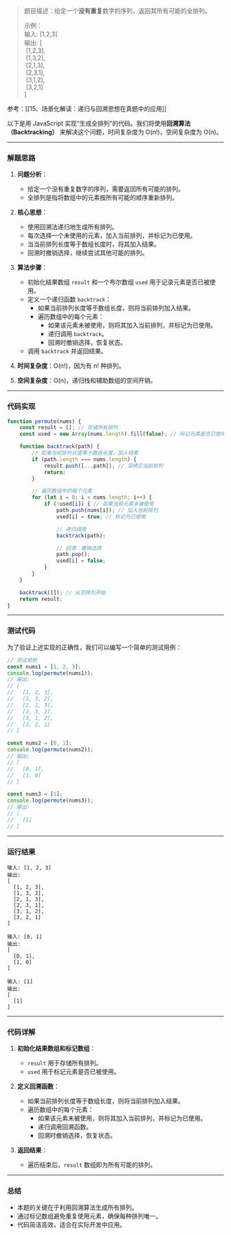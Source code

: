 
> 题目描述：给定一个**没有重复**数字的序列，返回其所有可能的全排列。
> 
> 示例：     
> 	输入: [1,2,3]  
> 	输出:
> 	[  
> 	 [1,2,3],  
> 	 [1,3,2],  
> 	 [2,1,3],  
> 	 [2,3,1],  
> 	 [3,1,2],  
> 	 [3,2,1]  
> 	]

参考：[[15、场景化解读：递归与回溯思想在真题中的应用]]

以下是用 JavaScript 实现“生成全排列”的代码。我们将使用**回溯算法（Backtracking）** 来解决这个问题，时间复杂度为 O(n!)，空间复杂度为 O(n)。

---

### 解题思路

1. **问题分析**：
   - 给定一个没有重复数字的序列，需要返回所有可能的排列。
   - 全排列是指将数组中的元素按所有可能的顺序重新排列。

2. **核心思想**：
   - 使用回溯法递归地生成所有排列。
   - 每次选择一个未使用的元素，加入当前排列，并标记为已使用。
   - 当当前排列长度等于数组长度时，将其加入结果。
   - 回溯时撤销选择，继续尝试其他可能的排列。

3. **算法步骤**：
   - 初始化结果数组 `result` 和一个布尔数组 `used` 用于记录元素是否已被使用。
   - 定义一个递归函数 `backtrack`：
     - 如果当前排列长度等于数组长度，则将当前排列加入结果。
     - 遍历数组中的每个元素：
       - 如果该元素未被使用，则将其加入当前排列，并标记为已使用。
       - 递归调用 `backtrack`。
       - 回溯时撤销选择，恢复状态。
   - 调用 `backtrack` 并返回结果。

4. **时间复杂度**：O(n!)，因为有 n! 种排列。
5. **空间复杂度**：O(n)，递归栈和辅助数组的空间开销。

---

### 代码实现

```javascript
function permute(nums) {
    const result = []; // 存储所有排列
    const used = new Array(nums.length).fill(false); // 标记元素是否已使用

    function backtrack(path) {
        // 如果当前排列长度等于数组长度，加入结果
        if (path.length === nums.length) {
            result.push([...path]); // 深拷贝当前排列
            return;
        }

        // 遍历数组中的每个元素
        for (let i = 0; i < nums.length; i++) {
            if (!used[i]) { // 如果当前元素未被使用
                path.push(nums[i]); // 加入当前排列
                used[i] = true; // 标记为已使用

                // 递归调用
                backtrack(path);

                // 回溯：撤销选择
                path.pop();
                used[i] = false;
            }
        }
    }

    backtrack([]); // 从空排列开始
    return result;
}
```

---

### 测试代码

为了验证上述实现的正确性，我们可以编写一个简单的测试用例：

```javascript
// 测试用例
const nums1 = [1, 2, 3];
console.log(permute(nums1));
// 输出:
// [
//   [1, 2, 3],
//   [1, 3, 2],
//   [2, 1, 3],
//   [2, 3, 1],
//   [3, 1, 2],
//   [3, 2, 1]
// ]

const nums2 = [0, 1];
console.log(permute(nums2));
// 输出:
// [
//   [0, 1],
//   [1, 0]
// ]

const nums3 = [1];
console.log(permute(nums3));
// 输出:
// [
//   [1]
// ]
```

---

### 运行结果

```plaintext
输入: [1, 2, 3]
输出:
[
  [1, 2, 3],
  [1, 3, 2],
  [2, 1, 3],
  [2, 3, 1],
  [3, 1, 2],
  [3, 2, 1]
]
```

```plaintext
输入: [0, 1]
输出:
[
  [0, 1],
  [1, 0]
]
```

```plaintext
输入: [1]
输出:
[
  [1]
]
```

---

### 代码详解

1. **初始化结果数组和标记数组**：
   - `result` 用于存储所有排列。
   - `used` 用于标记元素是否已被使用。

2. **定义回溯函数**：
   - 如果当前排列长度等于数组长度，则将当前排列加入结果。
   - 遍历数组中的每个元素：
     - 如果该元素未被使用，则将其加入当前排列，并标记为已使用。
     - 递归调用回溯函数。
     - 回溯时撤销选择，恢复状态。

3. **返回结果**：
   - 遍历结束后，`result` 数组即为所有可能的排列。

---

### 总结

- 本题的关键在于利用回溯算法生成所有排列。
- 通过标记数组避免重复使用元素，确保每种排列唯一。
- 代码简洁高效，适合在实际开发中应用。